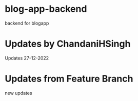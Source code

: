 # blog-app-backend
backend for blogapp
# Updates by ChandaniHSingh
Updates 27-12-2022

# Updates from Feature Branch
new updates
